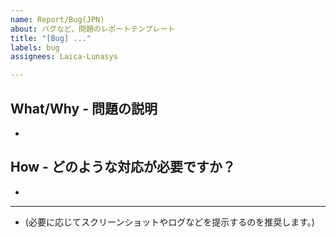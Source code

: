 ```yaml
---
name: Report/Bug(JPN)
about: バグなど、問題のレポートテンプレート
title: "[Bug] ..."
labels: bug
assignees: Laica-Lunasys

---
```


## What/Why - 問題の説明
* 

## How - どのような対応が必要ですか？
* 

***

* (必要に応じてスクリーンショットやログなどを提示するのを推奨します。)
